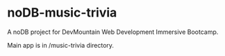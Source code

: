 # noDB-music-trivia
A noDB project for DevMountain Web Development Immersive Bootcamp.

Main app is in /music-trivia directory.
